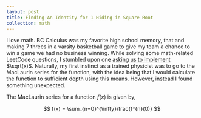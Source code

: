 ```yaml
---
layout: post
title: Finding An Identity for 1 Hiding in Square Root 
collection: math
---
```

<!-- DEPRECATED BECAUSE YOU DID THE ANALYSIS WRONG, MISSED DIVIDE BY 0 -->
I love math. BC Calculus was my favorite high school memory, that and making 7 threes in a varsity basketball game to give my team a chance to win a game we had no business winning. While solving some math-related LeetCode questions, I stumbled upon one [asking us to implement](1) $\sqrt(x)$. Naturally, my first instinct as a trained physicist was to go to the MacLaurin series for the function, with the idea being that I would calculate the function to sufficient depth using this means. However, instead I found something unexpected.

The MacLaurin series for a function $f(x)$ is given by,

$$
f(x) = \sum_{n=0}^{\infty}\frac{f^{n}(0)}
$$

<!-- REFERENCES -->
[1]: https://leetcode.com/problems/sqrtx/